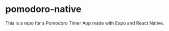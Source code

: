 pomodoro-native
============
This is a repo for a Pomodoro Timer App made with Expo and React Native.


